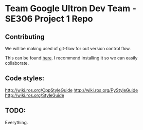 Team Google Ultron Dev Team -  SE306 Project 1 Repo
====================================================

## Contributing
We will be making used of git-flow for out version control flow.

This can be found [here](https://github.com/nvie/gitflow).
I recommend installing it so we can easily collaborate.

## Code styles:
http://wiki.ros.org/CppStyleGuide
http://wiki.ros.org/PyStyleGuide
http://wiki.ros.org/StyleGuide

## TODO:
Everything.
